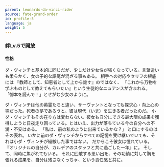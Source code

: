 ```yaml
---
parent: leonardo-da-vinci-rider
source: fate-grand-order
id: profile-5
language: ja
weight: 5
---
```


### 絆Lv.5で開放

#### 性格

ダ・ヴィンチと基本的に同じだが、少しだけ少女性が強くなっている。言葉遣いも柔らかく、女の子的な語尾が混ざる事もある。
相手への対応やセリフの根底には
『教師として、知恵者として上から諭す』のではなく、
『これから万物を学ぶものとして教えてもらいたい』という生徒的なニュアンスが含まれる。
「御本を読んで！」とせがむ少女のように。

ダ・ヴィンチは他の英霊たちと違い、サーヴァントとなっても探求心・向上心の塊だった。死者の夢であろうと、彼は現代（いま）を生きる者だったのだ。
小ダ・ヴィンチもその在り方は変わらない。彼女も自分にできる最大限の成果を獲得しようと日夜走り回っている。とはいえ、出力が落ちている今の自分への不満・不安はある。
「私は、前の私のように出来ているかな？」
と口にするのはその表れ。
いかに前のダ・ヴィンチからすべての記憶を受け継いでいても、それは小ダ・ヴィンチが経験した事ではない。
だからこそ彼女は憧れている。
『オリジナルの自分が、カルデアのスタッフと共に過ごした一年』に。
そして、同時に焦がれてもいる。
それに匹敵する思い出を、その功績に対して胸を張れる成果を、自分は残さなくっちゃ、という責任感と共に。
